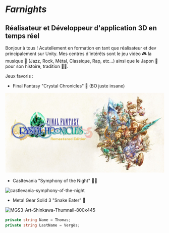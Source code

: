 # _Farnights_
 
## Réalisateur et Développeur d'application 3D en temps réel

Bonjour à tous ! Acutellement en formation en tant que réalisateur et dev principalement sur Unity. Mes centres d'intérêts sont le jeu vidéo 🎮 la musique 🎷 (Jazz, Rock, Métal, Classique, Rap, etc...) ainsi que le Japon 👹 pour son histoire, tradition 👺🍣.

Jeux favoris :
- Final Fantasy "Crystal Chronicles" 💎 (BO juste insane)

![](FFCC.jpg)

- Casltevania "Symphony of the Night" 🧛‍♂️

![castlevania-symphony-of-the-night](https://user-images.githubusercontent.com/120110552/210524436-45b4f47d-edce-462d-910f-6f16d669fc02.jpg)

- Metal Gear Solid 3 "Snake Eater" 🐍

![MGS3-Art-Shinkawa-Thumnail-800x445](https://user-images.githubusercontent.com/120110552/210525084-01ae19b0-31f3-4f5d-8e57-db218ea35e58.jpg)


```c#
private string Name = Thomas;
private string LastName = Vergès;
```

